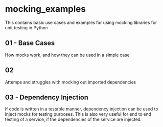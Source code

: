 # mocking_examples

This contains basic use cases and examples for using mocking libraries for unit testing in Python

## 01 - Base Cases

How mocks work, and how they can be used in a simple case

## 02

Attemps and struggles with mocking out imported dependencies

## 03 - Dependency Injection

If code is written in a testable manner, dependency injection can be used to inject mocks for testing purposes.
This is also very useful for end to end testing of a service, if the dependencies of the service are injected.
